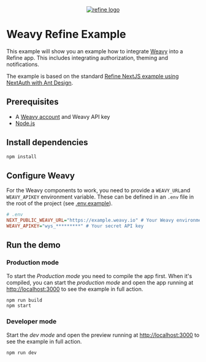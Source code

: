 <div align="center">
<a href="https://refine.dev/">
  <img alt="refine logo" src="https://refine.ams3.cdn.digitaloceanspaces.com/readme/refine-readme-banner.png">
</a>
</div>

# Weavy Refine Example

This example will show you an example how to integrate [Weavy](https://www.weavy.com) into a Refine app. This includes integrating authorization, theming and notifications.

The example is based on the standard [Refine NextJS example using NextAuth with Ant Design](https://refine.dev/docs/examples/next-js/NextAuth-js/).

## Prerequisites

- A [Weavy account](https://get.weavy.com/sign-up) and Weavy API key
- [Node.js](https://nodejs.org/)

## Install dependencies

```bash
npm install
```

## Configure Weavy

For the Weavy components to work, you need to provide a `WEAVY_URL`and `WEAVY_APIKEY` environment variable.
These can be defined in an `.env` file in the root of the project (see [.env.example](./.env.example)).

```ini
# .env
NEXT_PUBLIC_WEAVY_URL="https://example.weavy.io" # Your Weavy environment URL
WEAVY_APIKEY="wys_*********" # Your secret API key
```

## Run the demo

### Production mode

To start the *Production mode* you need to compile the app first. When it's compiled, you can start the *production mode* and open the app running at [http://localhost:3000](http://localhost:3000) to see the example in full action.

```bash
npm run build
npm start
```

### Developer mode

Start the *dev mode* and open the preview running at [http://localhost:3000](http://localhost:3000) to see the example in full action.

```bash
npm run dev
```
